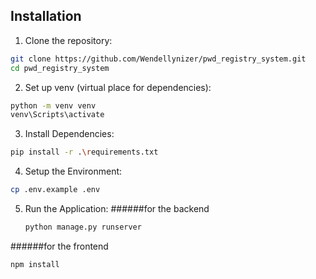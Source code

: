 ## Installation

1. Clone the repository:
```bash
git clone https://github.com/Wendellynizer/pwd_registry_system.git
cd pwd_registry_system
```

2. Set up venv (virtual place for dependencies):
```bash
python -m venv venv
venv\Scripts\activate
```

3. Install Dependencies:
```bash
pip install -r .\requirements.txt
```

4. Setup the Environment:
```bash
cp .env.example .env
```

5. Run the Application:
######for the backend
	```bash
	python manage.py runserver
	```
 
######for the frontend
```bash
npm install
```
